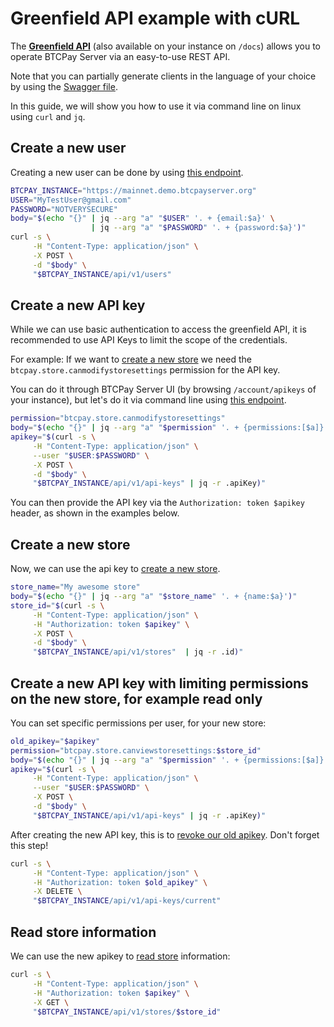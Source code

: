 # Greenfield API example with cURL

The **[Greenfield API](https://docs.btcpayserver.org/API/Greenfield/v1/)** (also available on your instance on `/docs`) allows you to operate BTCPay Server via an easy-to-use REST API.

Note that you can partially generate clients in the language of your choice by using the [Swagger file](https://docs.btcpayserver.org/API/Greenfield/v1/swagger.json).

In this guide, we will show you how to use it via command line on linux using `curl` and `jq`.

## Create a new user

Creating a new user can be done by using [this endpoint](https://docs.btcpayserver.org/API/Greenfield/v1/#tag/Users/paths/~1api~1v1~1users/post).

```bash
BTCPAY_INSTANCE="https://mainnet.demo.btcpayserver.org"
USER="MyTestUser@gmail.com"
PASSWORD="NOTVERYSECURE"
body="$(echo "{}" | jq --arg "a" "$USER" '. + {email:$a}' \
                  | jq --arg "a" "$PASSWORD" '. + {password:$a}')"
curl -s \
     -H "Content-Type: application/json" \
     -X POST \
     -d "$body" \
     "$BTCPAY_INSTANCE/api/v1/users"
```

## Create a new API key

While we can use basic authentication to access the greenfield API, it is recommended to use API Keys to limit the scope of the credentials.

For example: If we want to [create a new store](https://docs.btcpayserver.org/API/Greenfield/v1/#tag/Stores/paths/~1api~1v1~1stores/post) we need the `btcpay.store.canmodifystoresettings` permission for the API key.

You can do it through BTCPay Server UI (by browsing `/account/apikeys` of your instance), but let's do it via command line using [this endpoint](https://docs.btcpayserver.org/API/Greenfield/v1/#tag/API-Keys/paths/~1api~1v1~1api-keys/post).

```bash
permission="btcpay.store.canmodifystoresettings"
body="$(echo "{}" | jq --arg "a" "$permission" '. + {permissions:[$a]}')"
apikey="$(curl -s \
     -H "Content-Type: application/json" \
     --user "$USER:$PASSWORD" \
     -X POST \
     -d "$body" \
     "$BTCPAY_INSTANCE/api/v1/api-keys" | jq -r .apiKey)"
```

You can then provide the API key via the `Authorization: token $apikey` header, as shown in the examples below.

## Create a new store

Now, we can use the api key to [create a new store](https://docs.btcpayserver.org/API/Greenfield/v1/#tag/Stores/paths/~1api~1v1~1stores/post).

```bash
store_name="My awesome store"
body="$(echo "{}" | jq --arg "a" "$store_name" '. + {name:$a}')"
store_id="$(curl -s \
     -H "Content-Type: application/json" \
     -H "Authorization: token $apikey" \
     -X POST \
     -d "$body" \
     "$BTCPAY_INSTANCE/api/v1/stores"  | jq -r .id)"
```

## Create a new API key with limiting permissions on the new store, for example read only

You can set specific permissions per user, for your new store:

```bash
old_apikey="$apikey"
permission="btcpay.store.canviewstoresettings:$store_id"
body="$(echo "{}" | jq --arg "a" "$permission" '. + {permissions:[$a]}')"
apikey="$(curl -s \
     -H "Content-Type: application/json" \
     --user "$USER:$PASSWORD" \
     -X POST \
     -d "$body" \
     "$BTCPAY_INSTANCE/api/v1/api-keys" | jq -r .apiKey)"
```

After creating the new API key, this is to [revoke our old apikey](https://docs.btcpayserver.org/API/Greenfield/v1/#tag/API-Keys/paths/~1api~1v1~1api-keys~1current/delete).
Don't forget this step!

```bash
curl -s \
     -H "Content-Type: application/json" \
     -H "Authorization: token $old_apikey" \
     -X DELETE \
     "$BTCPAY_INSTANCE/api/v1/api-keys/current"
```

## Read store information

We can use the new apikey to [read store](https://docs.btcpayserver.org/API/Greenfield/v1/#operation/Stores_GetStore) information:

```bash
curl -s \
     -H "Content-Type: application/json" \
     -H "Authorization: token $apikey" \
     -X GET \
     "$BTCPAY_INSTANCE/api/v1/stores/$store_id"
```
